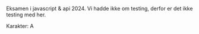 Eksamen i javascript & api 2024.
Vi hadde ikke om testing, derfor er det ikke testing med her. 

Karakter: A
